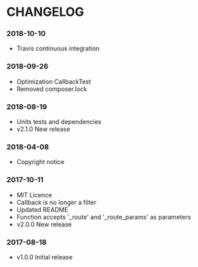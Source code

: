 CHANGELOG
=========

### 2018-10-10
 - Travis continuous integration

### 2018-09-26
 - Optimization CallbackTest
 - Removed composer.lock

### 2018-08-19
 - Units tests and dependencies
 - v2.1.0 New release

### 2018-04-08
 - Copyright notice

### 2017-10-11
 - MIT Licence
 - Callback is no longer a filter
 - Updated README
 - Function accepts '_route' and '_route_params' as parameters 
 - v2.0.0 New release

### 2017-08-18
 - v1.0.0 Initial release

